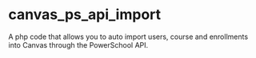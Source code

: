 canvas_ps_api_import
====================

A php code that allows you to auto import users, course and enrollments into Canvas through the PowerSchool API.